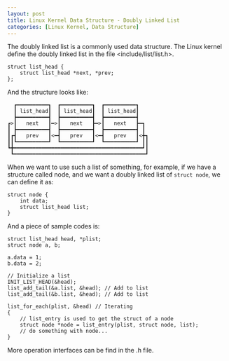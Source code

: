 ```yaml
---
layout: post
title: Linux Kernel Data Structure - Doubly Linked List
categories: [Linux Kernel, Data Structure]
---
```


The doubly linked list is a commonly used data structure. The Linux kernel define the doubly linked list in the file <include/list/list.h>.

<!--more-->

	struct list_head {
		struct list_head *next, *prev;
	};

And the structure looks like:

	  ┏━━━━━━━━━━┓  ┏━━━━━━━━━━┓  ┏━━━━━━━━━━┓
	  ┃ list_head┃  ┃ list_head┃  ┃ list_head┃
	  ┣━━━━━━━━━━┫  ┣━━━━━━━━━━┫  ┣━━━━━━━━━━┫
	┏>┃   next   ┃━>┃   next   ┣━>┃   next   ┣━┓
	┃ ┣━━━━━━━━━━┫  ┣━━━━━━━━━━┫  ┣━━━━━━━━━━┫ ┃
	┃┏┫   prev   ┃<━┫   prev   ┃<━┫   prev   ┃<╋┓
	┃┃┗━━━━━━━━━━┛  ┗━━━━━━━━━━┛  ┗━━━━━━━━━━┛ ┃┃
	┗╋━━━━━━━━━━━━━━━━━━━━━━━━━━━━━━━━━━━━━━━━━┛┃
	 ┗━━━━━━━━━━━━━━━━━━━━━━━━━━━━━━━━━━━━━━━━━━┛

When we want to use such a list of something, for example, if we have a structure called node, and we want a doubly linked list of `struct node`, we can define it as:

	struct node {
		int data;
		struct list_head list;
	}

And a piece of sample codes is:

	struct list_head head, *plist;
	struct node a, b;
	
	a.data = 1;
	b.data = 2;
	
	// Initialize a list
	INIT_LIST_HEAD(&head);
	list_add_tail(&a.list, &head); // Add to list
	list_add_tail(&b.list, &head); // Add to list

	list_for_each(plist, &head) // Iterating
	{
		// list_entry is used to get the struct of a node
		struct node *node = list_entry(plist, struct node, list);
		// do something with node...
	}
	
More operation interfaces can be find in the .h file.
